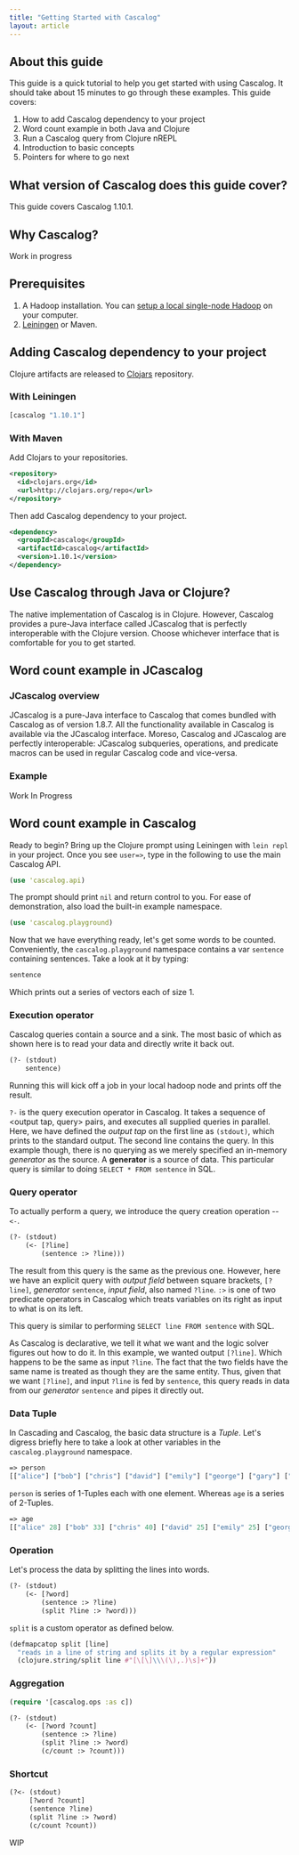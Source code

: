 ```yaml
---
title: "Getting Started with Cascalog"
layout: article
---
```


## About this guide

This guide is a quick tutorial to help you get started with using Cascalog. It should take about 15 minutes to go through these examples. This guide covers:

1. How to add Cascalog dependency to your project
2. Word count example in both Java and Clojure
3. Run a Cascalog query from Clojure nREPL
4. Introduction to basic concepts
5. Pointers for where to go next

## What version of Cascalog does this guide cover?

This guide covers Cascalog 1.10.1.

## Why Cascalog?

Work in progress

## Prerequisites

1. A Hadoop installation. You can [setup a local single-node Hadoop](http://wiki.apache.org/hadoop/GettingStartedWithHadoop) on your computer.
2. [Leiningen](https://github.com/technomancy/leiningen) or Maven.

## Adding Cascalog dependency to your project

Clojure artifacts are released to [Clojars](https://clojars.org/cascalog) repository.

### With Leiningen

```clj
[cascalog "1.10.1"]
```

### With Maven

Add Clojars to your repositories.

```xml
<repository>
  <id>clojars.org</id>
  <url>http://clojars.org/repo</url>
</repository>
```

Then add Cascalog dependency to your project.

```xml
<dependency>
  <groupId>cascalog</groupId>
  <artifactId>cascalog</artifactId>
  <version>1.10.1</version>
</dependency>
```

## Use Cascalog through Java or Clojure?

The native implementation of Cascalog is in Clojure. However, Cascalog provides a pure-Java interface called JCascalog that is perfectly interoperable with the Clojure version. Choose whichever interface that is comfortable for you to get started.

## Word count example in JCascalog

### JCascalog overview

JCascalog is a pure-Java interface to Cascalog that comes bundled with Cascalog as of version 1.8.7. All the functionality available in Cascalog is available via the JCascalog interface. Moreso, Cascalog and JCascalog are perfectly interoperable: JCascalog subqueries, operations, and predicate macros can be used in regular Cascalog code and vice-versa.

### Example

Work In Progress

## Word count example in Cascalog

Ready to begin? Bring up the Clojure prompt using Leiningen with `lein repl` in your project. Once you see `user=>`, type in the following to use the main Cascalog API.

```clj
(use 'cascalog.api)
```

The prompt should print `nil` and return control to you. For ease of demonstration, also load the built-in example namespace.

```clj
(use 'cascalog.playground)
```

Now that we have everything ready, let's get some words to be counted. Conveniently, the `cascalog.playground` namespace contains a var `sentence` containing sentences. Take a look at it by typing:

```clj
sentence
```

Which prints out a series of vectors each of size 1.

### Execution operator

Cascalog queries contain a source and a sink. The most basic of which as shown here is to read your data and directly write it back out.

```clj
(?- (stdout)
    sentence)
```

Running this will kick off a job in your local hadoop node and prints off the result.

`?-` is the query execution operator in Cascalog. It takes a sequence of \<output tap, query\> pairs, and executes all supplied queries in parallel. Here, we have defined the *output tap* on the first line as `(stdout)`, which prints to the standard output. The second line contains the query. In this example though, there is no querying as we merely specified an in-memory *generator* as the source. A **generator** is a source of data. This particular query is similar to doing `SELECT * FROM sentence` in SQL.

### Query operator

To actually perform a query, we introduce the query creation operation -- `<-`.

```clj
(?- (stdout)
    (<- [?line]
        (sentence :> ?line)))
```

The result from this query is the same as the previous one. However, here we have an explicit query with *output field* between square brackets, `[?line]`, *generator* `sentence`, *input field*, also named `?line`. `:>` is one of two predicate operators in Cascalog which treats variables on its right as input to what is on its left.

This query is similar to performing `SELECT line FROM sentence` with SQL.

As Cascalog is declarative, we tell it what we want and the logic solver figures out how to do it. In this example, we wanted output `[?line]`. Which happens to be the same as input `?line`. The fact that the two fields have the same name is treated as though they are the same entity. Thus, given that we want `[?line]`, and input `?line` is fed by `sentence`, this query reads in data from our *generator* `sentence` and pipes it directly out.

### Data Tuple

In Cascading and Cascalog, the basic data structure is a *Tuple*. Let's digress briefly here to take a look at other variables in the `cascalog.playground` namespace.

```clj
=> person
[["alice"] ["bob"] ["chris"] ["david"] ["emily"] ["george"] ["gary"] ["harold"] ["kumar"] ["luanne"]]
```

`person` is series of 1-Tuples each with one element. Whereas `age` is a series of 2-Tuples.

```clj
=> age
[["alice" 28] ["bob" 33] ["chris" 40] ["david" 25] ["emily" 25] ["george" 31] ["gary" 28] ["kumar" 27] ["luanne" 36]]
```

### Operation

Let's process the data by splitting the lines into words.

```clj
(?- (stdout)
    (<- [?word]
        (sentence :> ?line)
        (split ?line :> ?word)))
```

`split` is a custom operator as defined below.

```clj
(defmapcatop split [line]
  "reads in a line of string and splits it by a regular expression"
  (clojure.string/split line #"[\[\]\\\(\),.)\s]+"))
```

### Aggregation

```clj
(require '[cascalog.ops :as c])
```

```clj
(?- (stdout)
    (<- [?word ?count]
        (sentence :> ?line)
        (split ?line :> ?word)
        (c/count :> ?count)))
```

### Shortcut

```clj
(?<- (stdout)
     [?word ?count]
     (sentence ?line)
     (split ?line :> ?word)
     (c/count ?count))
```


WIP


